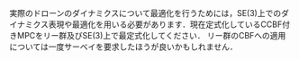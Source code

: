 実際のドローンのダイナミクスについて最適化を行うためには，SE(3)上でのダイナミクス表現や最適化を用いる必要があります．現在定式化しているCCBF付きMPCをリー群及びSE(3)上で最定式化してください．
リー群のCBFへの適用については一度サーベイを要求したほうが良いかもしれません．
